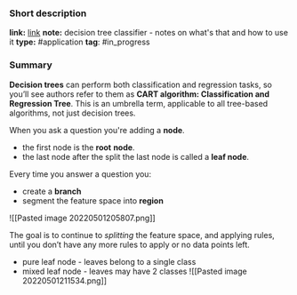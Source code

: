 ### Short description
**link:** [link](https://towardsdatascience.com/decision-tree-classifier-explained-in-real-life-picking-a-vacation-destination-6226b2b60575)
**note:** decision tree classifier - notes on what's that and how to use it
**type:** #application
**tag**: #in_progress

### Summary
**Decision trees** can perform both classification and regression tasks, so you’ll see authors refer to them as **CART algorithm: Classification and Regression Tree**. This is an umbrella term, applicable to all tree-based algorithms, not just decision trees.

When you ask a question you're adding a **node**. 
- the first node is the **root** **node**. 
- the last node after the split the last node is called a **leaf node**.

Every time you answer a question you:
- create a **branch**
- segment the feature space into **region**

![[Pasted image 20220501205807.png]]

The goal is to continue to _splitting_ the feature space, and applying rules, until you don’t have any more rules to apply or no data points left.


- pure leaf node - leaves belong to a single class 
- mixed leaf node - leaves may have 2 classes
![[Pasted image 20220501211534.png]]



